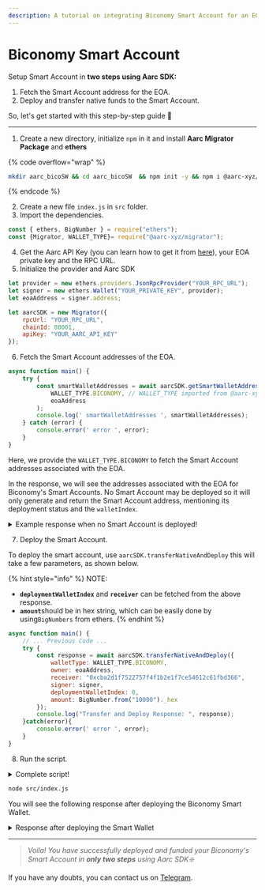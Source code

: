 ```yaml
---
description: A tutorial on integrating Biconomy Smart Account for an EOA with Aarc SDK ❇️
---
```


# Biconomy Smart Account

Setup Smart Account in **two steps using Aarc SDK:**

1. Fetch the Smart Account address for the EOA.
2. Deploy and transfer native funds to the Smart Account. &#x20;

So, let's get started with this step-by-step guide :rocket:

***

1. Create a new directory, initialize `npm` in it and install **Aarc Migrator Package** and **ethers**

{% code overflow="wrap" %}
```bash
mkdir aarc_bicoSW && cd aarc_bicoSW  && npm init -y && npm i @aarc-xyz/migrator ethers@5.7.2
```
{% endcode %}

2. Create a new file `index.js` in `src` folder.
3. Import the dependencies.&#x20;

```javascript
const { ethers, BigNumber } = require("ethers");
const {Migrator, WALLET_TYPE}= require("@aarc-xyz/migrator");
```

4. Get the Aarc API Key (you can learn how to get it from [here](broken-reference)), your EOA private key and the RPC URL.
5. Initialize the provider and Aarc SDK

```javascript
let provider = new ethers.providers.JsonRpcProvider("YOUR_RPC_URL");
let signer = new ethers.Wallet("YOUR_PRIVATE_KEY", provider);
let eoaAddress = signer.address;

let aarcSDK = new Migrator({
    rpcUrl: "YOUR_RPC_URL",
    chainId: 80001,
    apiKey: "YOUR_AARC_API_KEY"
});
```

6. Fetch the Smart Account addresses of the EOA.

```javascript
async function main() {
    try {
        const smartWalletAddresses = await aarcSDK.getSmartWalletAddresses(
            WALLET_TYPE.BICONOMY, // WALLET_TYPE imported from @aarc-xyz/migrator
            eoaAddress
        );
        console.log(' smartWalletAddresses ', smartWalletAddresses);
    } catch (error) {
        console.error(' error ', error);
    }
}
```

Here, we provide the `WALLET_TYPE.BICONOMY` to fetch the Smart Account addresses associated with the EOA.&#x20;

In the response, we will see the addresses associated with the EOA for Biconomy's Smart Accounts. No Smart Account may be deployed so it will only generate and return the Smart Account address, mentioning its deployment status and the `walletIndex`.

<details>

<summary>Example response when no Smart Account is deployed!</summary>

<pre class="language-bash" data-overflow="wrap"><code class="lang-bash"><strong> smartWalletAddresses  [
</strong>  {
    address: '0xcba2d1f7522757f4f1b2e1f7ce54612c61fbd366',
    isDeployed: false,
    walletIndex: 0
  }
]
</code></pre>

</details>

7. Deploy the Smart Account.&#x20;

To deploy the smart account, use `aarcSDK.transferNativeAndDeploy` this will take a few parameters, as shown below.

{% hint style="info" %}
NOTE:&#x20;

* **`deploymentWalletIndex`** and **`receiver`** can be fetched from the above response.
* **`amount`**&#x73;hould be in hex string, which can be easily done by using`BigNumbers` from ethers.
{% endhint %}

```javascript
async function main() {
    // ... Previous Code ...
    try {
        const response = await aarcSDK.transferNativeAndDeploy({
            walletType: WALLET_TYPE.BICONOMY,
            owner: eoaAddress,
            receiver: "0xcba2d1f7522757f4f1b2e1f7ce54612c61fbd366",
            signer: signer,
            deploymentWalletIndex: 0,
            amount: BigNumber.from("10000")._hex
        });
        console.log("Transfer and Deploy Response: ", response);
    }catch(error){
        console.error(' error ', error);
    }
}
```

8. Run the script.

<details>

<summary>Complete script!</summary>

{% code overflow="wrap" %}
```javascript
const { ethers, BigNumber } = require("ethers");
const {Migrator, WALLET_TYPE}= require("@aarc-xyz/migrator");

let provider = new ethers.providers.JsonRpcProvider("YOUR_RPC_URL");
let signer = new ethers.Wallet("YOUR_PRIVATE_KEY", provider);
let eoaAddress = signer.address;

let aarcSDK = new Migrator({
    rpcUrl: "YOUR_RPC_URL",
    chainId: 80001, // Mumbai Testnet
    apiKey: "YOUR_AARC_API_KEY"
});

async function main() {
    try {
        const smartWalletAddresses = await aarcSDK.getSmartWalletAddresses(
            WALLET_TYPE.BICONOMY,
            eoaAddress
        );
        console.log(' smartWalletAddresses ', smartWalletAddresses);
    } catch (error) {
        console.error(' error ', error);
    }

    try {
        const response = await aarcSDK.transferNativeAndDeploy({
            walletType: WALLET_TYPE.BICONOMY,
            owner: eoaAddress,
            receiver: "0xcba2d1f7522757f4f1b2e1f7ce54612c61fbd366", //Change the receiver address to the SA address
            signer: signer,
            deploymentWalletIndex: 0, // Change the index to the index of the SA
            amount: BigNumber.from("10000")._hex // Change the string to the amount you want to transfer
        });
        console.log("Transfer and Deploy Response: ", response);
    }catch(error){
        console.error(' error ', error);
    }
}

main();
```
{% endcode %}

</details>

```bash
node src/index.js
```

You will see the following response after deploying the Biconomy Smart Wallet.

<details>

<summary>Response after deploying the Smart Wallet</summary>

```bash
Transfer and Deploy Response:  [
  {
    tokenAddress: '',
    amount: '0x00',
    message: 'Deployment tx sent',
    txHash: '0x95906eed70f8cc7b19549091852a17325011fff67f71a0983c0cdcda55f51b2f'
  },
  {
    tokenAddress: '0x0000000000000000000000000000000000001010',
    amount: '0x2710',
    message: 'Token transfer tx sent',
    txHash: '0x681bd6444460661462cd9e9eedefe87ca17e5022d3a4b2f1e3d340c3c317715b'
  }
]
```

</details>

***

> _Voila! You have successfully deployed and funded your Biconomy's Smart Account in **only two steps** using Aarc SDK❇️_

If you have any doubts, you can contact us on [Telegram](https://t.me/aarcxyz).
